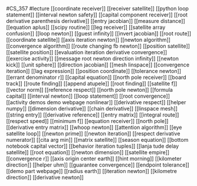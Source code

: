 #CS_357
#lecture
[[coordinate receiver]]
[[receiver satellite]]
[[python loop statement]]
[[interval newton safety]]
[[capital component receiver]]
[[root derivative parenthesis derivative]]
[[entry jacobian]]
[[measure distance]]
[[equation aplus]]
[[scipy routine]]
[[leg receiver]]
[[satellite array confusion]]
[[loop newton]]
[[guest infinity]]
[[invert jacobian]]
[[root route]]
[[coordinate satellite]]
[[axis iteration newton]]
[[newton algorithm]]
[[convergence algorithm]]
[[route changing fb newton]]
[[position satellite]]
[[satellite position]]
[[evaluation iteration derivative convergence]]
[[exercise activity]]
[[message root newton direction infinity]]
[[newton kick]]
[[unit sphere]]
[[direction jacobian]]
[[mesh linspace]]
[[convergence iteration]]
[[lag expression]]
[[position coordinate]]
[[tolerance newton]]
[[errant denominator r]]
[[capital equation]]
[[north pole receiver]]
[[board track]]
[[route finding]]
[[append atupele]]
[[root finding]]
[[satellite f]]
[[vector norm]]
[[reference respect]]
[[north pole newton]]
[[formula capital]]
[[interval newton]]
[[loop statement]]
[[root convergence]]
[[activity demos demo webpage nonlinear]]
[[derivative respect]]
[[helper numpy]]
[[dimension derivative]]
[[chain derivative]]
[[linspace mesh]]
[[string entry]]
[[derivative reference]]
[[entry matrix]]
[[integral route]]
[[respect speed]]
[[minimum f]]
[[equation receiver]]
[[north pole]]
[[derivative entry matrix]]
[[whoop newton]]
[[attention algorithm]]
[[eye satellite loop]]
[[newton prime]]
[[newton iteration]]
[[respect derivative numerator]]
[[cita arg min]]
[[matrix satellite]]
[[season equation]]
[[bottom notebook capital vector]]
[[behavior iteration tuples]]
[[lanja tude delay satellite]]
[[root equation]]
[[newton dimension]]
[[satellite empire]]
[[convergence r]]
[[axis origin center earth]]
[[hint morning]]
[[kilometer direction]]
[[helper uhm]]
[[guarantee convergence]]
[[endpoint tolerance]]
[[demo part webpage]]
[[radius earth]]
[[iteration newton]]
[[kilometre direction]]
[[derivative newton]]
